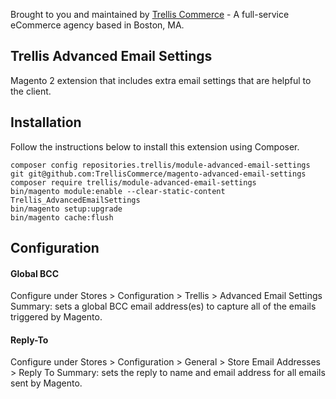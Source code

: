 Brought to you and maintained by [Trellis Commerce](https://trellis.co/) - A full-service eCommerce agency based in Boston, MA.

## Trellis Advanced Email Settings

Magento 2 extension that includes extra email settings that are helpful to the client.


## Installation

Follow the instructions below to install this extension using Composer.

```
composer config repositories.trellis/module-advanced-email-settings git git@github.com:TrellisCommerce/magento-advanced-email-settings
composer require trellis/module-advanced-email-settings
bin/magento module:enable --clear-static-content Trellis_AdvancedEmailSettings
bin/magento setup:upgrade
bin/magento cache:flush
```

## Configuration

#### Global BCC
Configure under Stores > Configuration > Trellis > Advanced Email Settings
Summary: sets a global BCC email address(es) to capture all of the emails triggered by Magento.

#### Reply-To
Configure under Stores > Configuration > General > Store Email Addresses > Reply To
Summary: sets the reply to name and email address for all emails sent by Magento.